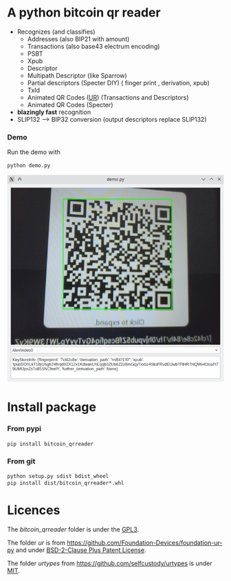 # A python bitcoin qr reader

* Recognizes (and classifies)
  * Addresses  (also BIP21 with amount)
  * Transactions (also base43 electrum encoding)
  * PSBT
  * Xpub
  * Descriptor
  * Multipath Descriptor (like Sparrow)
  * Partial descriptors (Specter DIY) ( finger print , derivation, xpub)
  * TxId
  * Animated QR Codes ([UR](https://github.com/BlockchainCommons/Research/blob/master/papers/bcr-2020-005-ur.md)) (Transactions and Descriptors)
  * Animated QR Codes (Specter)
* **blazingly fast** recognition
* SLIP132 --> BIP32 conversion (output descriptors replace SLIP132)

### Demo

Run the demo with

```
python demo.py
```

![screenshot](docs/screenshot.png)

# Install package



### From pypi

```shell
pip install bitcoin_qrreader
```



###  From git

```shell
python setup.py sdist bdist_wheel
pip install dist/bitcoin_qrreader*.whl  
```





# Licences

The *bitcoin_qrreader*  folder is under the [GPL3](LICENSE).

The folder *ur* is from https://github.com/Foundation-Devices/foundation-ur-py  and under   [BSD-2-Clause Plus Patent License](ur/LICENSE).

The folder *urtypes* from https://github.com/selfcustody/urtypes  is under  [MIT](urtypes/LICENSE.md).

